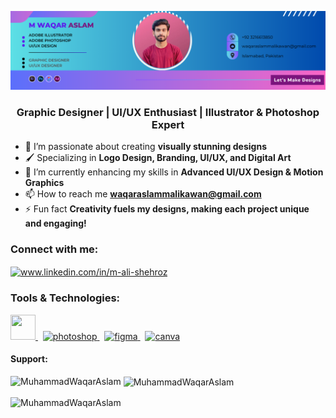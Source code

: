 ![logo](https://github.com/Deadbody001/Deadbody001/blob/main/Yellow%20%26%20Black%20Geometric%20Personal%20Branding%20LinkedIn%20Banner1.png)

<h3 align="center">Graphic Designer | UI/UX Enthusiast | Illustrator & Photoshop Expert</h3>

- 🎨 I’m passionate about creating **visually stunning designs**
- 🖌️ Specializing in **Logo Design, Branding, UI/UX, and Digital Art**
- 🌱 I’m currently enhancing my skills in **Advanced UI/UX Design & Motion Graphics**
- 📫 How to reach me **waqaraslammalikawan@gmail.com**
- ⚡ Fun fact **Creativity fuels my designs, making each project unique and engaging!**

<h3 align="left">Connect with me:</h3>
<p align="left">
<a href="" target="blank"><img align="center" src="https://raw.githubusercontent.com/rahuldkjain/github-profile-readme-generator/master/src/images/icons/Social/linked-in-alt.svg" alt="www.linkedin.com/in/m-ali-shehroz" height="30" width="40" /></a>

</p>


<h3 align="left">Tools & Technologies:</h3>
<p align="left">
  <a href="https://www.adobe.com/products/illustrator.html" target="_blank" rel="noreferrer">
  <img src="https://upload.vectorlogo.zone/logos/adobe_illustrator/images/a80f3ad2-b0d9-4e44-96f7-0294c301f35d.svg" width="40" height="40"/> </a> &nbsp 
  <a href="https://www.adobe.com/products/photoshop.html" target="_blank" rel="noreferrer"> 
  <img src="https://upload.vectorlogo.zone/logos/adobe_photoshop/images/287b8f5b-bef7-40cf-b2b4-0f3a7766c14c.svg" alt="photoshop" width="40" height="40"/> </a>
  &nbsp
  <a href="https://www.figma.com/" target="_blank" rel="noreferrer"> 
  <img src="https://www.vectorlogo.zone/logos/figma/figma-icon.svg" alt="figma" width="40" height="40"/> </a>
  &nbsp
  <a href="https://www.canva.com/" target="_blank" rel="noreferrer"> 
  <img src="https://www.vectorlogo.zone/logos/canva/canva-icon.svg" alt="canva" width="40" height="40"/> </a>
</p>

<h4 align="left">Support:</h4>
<p><img align="left" src="https://github-readme-stats.vercel.app/api/top-langs?username=MuhammadWaqarAslam&show_icons=true&locale=en&layout=compact" alt="MuhammadWaqarAslam" /></p>
<p>&nbsp;<img align="center" src="https://github-readme-stats.vercel.app/api?username=MuhammadWaqarAslam&show_icons=true&locale=en" alt="MuhammadWaqarAslam" /></p>
<p><img align="center" src="https://github-readme-streak-stats.herokuapp.com/?user=MuhammadWaqarAslam&" alt="MuhammadWaqarAslam" /></p>


